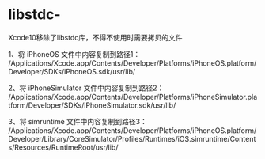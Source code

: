 # libstdc-
Xcode10移除了libstdc库，不得不使用时需要拷贝的文件

1、将 iPhoneOS 文件中内容复制到路径1：
/Applications/Xcode.app/Contents/Developer/Platforms/iPhoneOS.platform/Developer/SDKs/iPhoneOS.sdk/usr/lib/

2、将 iPhoneSimulator 文件中内容复制到路径2：
/Applications/Xcode.app/Contents/Developer/Platforms/iPhoneSimulator.platform/Developer/SDKs/iPhoneSimulator.sdk/usr/lib/

3、将 simruntime 文件中内容复制到路径3：
/Applications/Xcode.app/Contents/Developer/Platforms/iPhoneOS.platform/Developer/Library/CoreSimulator/Profiles/Runtimes/iOS.simruntime/Contents/Resources/RuntimeRoot/usr/lib/


